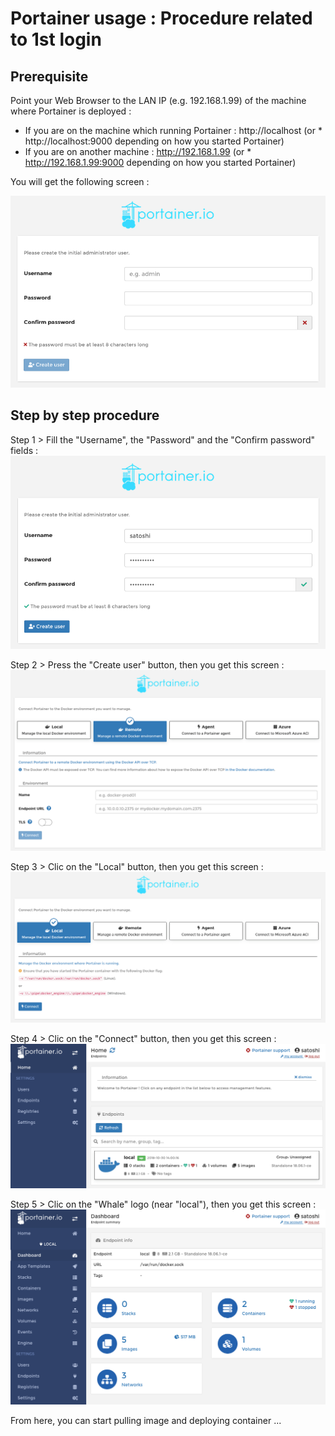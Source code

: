 Portainer usage : Procedure related to 1st login
==
Prerequisite
-
Point your Web Browser to the LAN IP (e.g. 192.168.1.99) of the machine where Portainer is deployed :
* If you are on the machine which running Portainer : http://localhost (or * http://localhost:9000 depending on how you started Portainer)
* If you are on another machine : http://192.168.1.99 (or * http://192.168.1.99:9000 depending on how you started Portainer)

You will get the following screen :

![Step 0](https://github.com/babonet13/Images/blob/master/Portainer/1stLogin/Step_0.png)

Step by step procedure
-
Step 1 > Fill the "Username", the "Password" and the "Confirm password" fields :
![Step 1](https://github.com/babonet13/Images/blob/master/Portainer/1stLogin/Step_1.png)

Step 2 > Press the "Create user" button, then you get this screen : 
![Step 2](https://github.com/babonet13/Images/blob/master/Portainer/1stLogin/Step_2.png)

Step 3 > Clic on the "Local" button,  then you get this screen : 
![Step 3](https://github.com/babonet13/Images/blob/master/Portainer/1stLogin/Step_3.png)

Step 4 > Clic on the "Connect" button,  then you get this screen : 
![Step 4](https://github.com/babonet13/Images/blob/master/Portainer/1stLogin/Step_4.png)

Step 5 > Clic on the "Whale" logo (near "local"), then you get this screen : 
![Step 5](https://github.com/babonet13/Images/blob/master/Portainer/1stLogin/Step_5.png)

From here, you can start pulling image and deploying container ...
